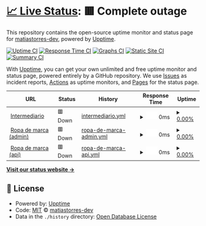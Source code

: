 # [📈 Live Status](https://demo.upptime.js.org): <!--live status--> **🟥 Complete outage**

This repository contains the open-source uptime monitor and status page for [matiastorres-dev](https://demo.upptime.js.org), powered by [Upptime](https://github.com/upptime/upptime).

[![Uptime CI](https://github.com/matiastorres-dev/status/workflows/Uptime%20CI/badge.svg)](https://github.com/matiastorres-dev/status/actions?query=workflow%3A%22Uptime+CI%22)
[![Response Time CI](https://github.com/matiastorres-dev/status/workflows/Response%20Time%20CI/badge.svg)](https://github.com/matiastorres-dev/status/actions?query=workflow%3A%22Response+Time+CI%22)
[![Graphs CI](https://github.com/matiastorres-dev/status/workflows/Graphs%20CI/badge.svg)](https://github.com/matiastorres-dev/status/actions?query=workflow%3A%22Graphs+CI%22)
[![Static Site CI](https://github.com/matiastorres-dev/status/workflows/Static%20Site%20CI/badge.svg)](https://github.com/matiastorres-dev/status/actions?query=workflow%3A%22Static+Site+CI%22)
[![Summary CI](https://github.com/matiastorres-dev/status/workflows/Summary%20CI/badge.svg)](https://github.com/matiastorres-dev/status/actions?query=workflow%3A%22Summary+CI%22)

With [Upptime](https://upptime.js.org), you can get your own unlimited and free uptime monitor and status page, powered entirely by a GitHub repository. We use [Issues](https://github.com/matiastorres-dev/status/issues) as incident reports, [Actions](https://github.com/matiastorres-dev/status/actions) as uptime monitors, and [Pages](https://demo.upptime.js.org) for the status page.

<!--start: status pages-->
<!-- This summary is generated by Upptime (https://github.com/upptime/upptime) -->
<!-- Do not edit this manually, your changes will be overwritten -->
<!-- prettier-ignore -->
| URL | Status | History | Response Time | Uptime |
| --- | ------ | ------- | ------------- | ------ |
| <img alt="" src="https://icons.duckduckgo.com/ip3/elintermediario.com.ar.ico" height="13"> [Intermediario](https://elintermediario.com.ar) | 🟥 Down | [intermediario.yml](https://github.com/matiastorres-dev/status/commits/HEAD/history/intermediario.yml) | <details><summary><img alt="Response time graph" src="./graphs/intermediario/response-time-week.png" height="20"> 0ms</summary><br><a href="https://matiastorres-dev.github.io/status/history/intermediario"><img alt="Response time 882" src="https://img.shields.io/endpoint?url=https%3A%2F%2Fraw.githubusercontent.com%2Fmatiastorres-dev%2Fstatus%2FHEAD%2Fapi%2Fintermediario%2Fresponse-time.json"></a><br><a href="https://matiastorres-dev.github.io/status/history/intermediario"><img alt="24-hour response time 0" src="https://img.shields.io/endpoint?url=https%3A%2F%2Fraw.githubusercontent.com%2Fmatiastorres-dev%2Fstatus%2FHEAD%2Fapi%2Fintermediario%2Fresponse-time-day.json"></a><br><a href="https://matiastorres-dev.github.io/status/history/intermediario"><img alt="7-day response time 0" src="https://img.shields.io/endpoint?url=https%3A%2F%2Fraw.githubusercontent.com%2Fmatiastorres-dev%2Fstatus%2FHEAD%2Fapi%2Fintermediario%2Fresponse-time-week.json"></a><br><a href="https://matiastorres-dev.github.io/status/history/intermediario"><img alt="30-day response time 0" src="https://img.shields.io/endpoint?url=https%3A%2F%2Fraw.githubusercontent.com%2Fmatiastorres-dev%2Fstatus%2FHEAD%2Fapi%2Fintermediario%2Fresponse-time-month.json"></a><br><a href="https://matiastorres-dev.github.io/status/history/intermediario"><img alt="1-year response time 872" src="https://img.shields.io/endpoint?url=https%3A%2F%2Fraw.githubusercontent.com%2Fmatiastorres-dev%2Fstatus%2FHEAD%2Fapi%2Fintermediario%2Fresponse-time-year.json"></a></details> | <details><summary><a href="https://matiastorres-dev.github.io/status/history/intermediario">0.00%</a></summary><a href="https://matiastorres-dev.github.io/status/history/intermediario"><img alt="All-time uptime 82.96%" src="https://img.shields.io/endpoint?url=https%3A%2F%2Fraw.githubusercontent.com%2Fmatiastorres-dev%2Fstatus%2FHEAD%2Fapi%2Fintermediario%2Fuptime.json"></a><br><a href="https://matiastorres-dev.github.io/status/history/intermediario"><img alt="24-hour uptime 0.00%" src="https://img.shields.io/endpoint?url=https%3A%2F%2Fraw.githubusercontent.com%2Fmatiastorres-dev%2Fstatus%2FHEAD%2Fapi%2Fintermediario%2Fuptime-day.json"></a><br><a href="https://matiastorres-dev.github.io/status/history/intermediario"><img alt="7-day uptime 0.00%" src="https://img.shields.io/endpoint?url=https%3A%2F%2Fraw.githubusercontent.com%2Fmatiastorres-dev%2Fstatus%2FHEAD%2Fapi%2Fintermediario%2Fuptime-week.json"></a><br><a href="https://matiastorres-dev.github.io/status/history/intermediario"><img alt="30-day uptime 1.38%" src="https://img.shields.io/endpoint?url=https%3A%2F%2Fraw.githubusercontent.com%2Fmatiastorres-dev%2Fstatus%2FHEAD%2Fapi%2Fintermediario%2Fuptime-month.json"></a><br><a href="https://matiastorres-dev.github.io/status/history/intermediario"><img alt="1-year uptime 90.40%" src="https://img.shields.io/endpoint?url=https%3A%2F%2Fraw.githubusercontent.com%2Fmatiastorres-dev%2Fstatus%2FHEAD%2Fapi%2Fintermediario%2Fuptime-year.json"></a></details>
| <img alt="" src="https://icons.duckduckgo.com/ip3/admin.ropademarca.com.ar.ico" height="13"> [Ropa de marca (admin)](https://admin.ropademarca.com.ar) | 🟥 Down | [ropa-de-marca-admin.yml](https://github.com/matiastorres-dev/status/commits/HEAD/history/ropa-de-marca-admin.yml) | <details><summary><img alt="Response time graph" src="./graphs/ropa-de-marca-admin/response-time-week.png" height="20"> 0ms</summary><br><a href="https://matiastorres-dev.github.io/status/history/ropa-de-marca-admin"><img alt="Response time 288" src="https://img.shields.io/endpoint?url=https%3A%2F%2Fraw.githubusercontent.com%2Fmatiastorres-dev%2Fstatus%2FHEAD%2Fapi%2Fropa-de-marca-admin%2Fresponse-time.json"></a><br><a href="https://matiastorres-dev.github.io/status/history/ropa-de-marca-admin"><img alt="24-hour response time 0" src="https://img.shields.io/endpoint?url=https%3A%2F%2Fraw.githubusercontent.com%2Fmatiastorres-dev%2Fstatus%2FHEAD%2Fapi%2Fropa-de-marca-admin%2Fresponse-time-day.json"></a><br><a href="https://matiastorres-dev.github.io/status/history/ropa-de-marca-admin"><img alt="7-day response time 0" src="https://img.shields.io/endpoint?url=https%3A%2F%2Fraw.githubusercontent.com%2Fmatiastorres-dev%2Fstatus%2FHEAD%2Fapi%2Fropa-de-marca-admin%2Fresponse-time-week.json"></a><br><a href="https://matiastorres-dev.github.io/status/history/ropa-de-marca-admin"><img alt="30-day response time 0" src="https://img.shields.io/endpoint?url=https%3A%2F%2Fraw.githubusercontent.com%2Fmatiastorres-dev%2Fstatus%2FHEAD%2Fapi%2Fropa-de-marca-admin%2Fresponse-time-month.json"></a><br><a href="https://matiastorres-dev.github.io/status/history/ropa-de-marca-admin"><img alt="1-year response time 0" src="https://img.shields.io/endpoint?url=https%3A%2F%2Fraw.githubusercontent.com%2Fmatiastorres-dev%2Fstatus%2FHEAD%2Fapi%2Fropa-de-marca-admin%2Fresponse-time-year.json"></a></details> | <details><summary><a href="https://matiastorres-dev.github.io/status/history/ropa-de-marca-admin">0.00%</a></summary><a href="https://matiastorres-dev.github.io/status/history/ropa-de-marca-admin"><img alt="All-time uptime 25.09%" src="https://img.shields.io/endpoint?url=https%3A%2F%2Fraw.githubusercontent.com%2Fmatiastorres-dev%2Fstatus%2FHEAD%2Fapi%2Fropa-de-marca-admin%2Fuptime.json"></a><br><a href="https://matiastorres-dev.github.io/status/history/ropa-de-marca-admin"><img alt="24-hour uptime 0.00%" src="https://img.shields.io/endpoint?url=https%3A%2F%2Fraw.githubusercontent.com%2Fmatiastorres-dev%2Fstatus%2FHEAD%2Fapi%2Fropa-de-marca-admin%2Fuptime-day.json"></a><br><a href="https://matiastorres-dev.github.io/status/history/ropa-de-marca-admin"><img alt="7-day uptime 0.00%" src="https://img.shields.io/endpoint?url=https%3A%2F%2Fraw.githubusercontent.com%2Fmatiastorres-dev%2Fstatus%2FHEAD%2Fapi%2Fropa-de-marca-admin%2Fuptime-week.json"></a><br><a href="https://matiastorres-dev.github.io/status/history/ropa-de-marca-admin"><img alt="30-day uptime 1.38%" src="https://img.shields.io/endpoint?url=https%3A%2F%2Fraw.githubusercontent.com%2Fmatiastorres-dev%2Fstatus%2FHEAD%2Fapi%2Fropa-de-marca-admin%2Fuptime-month.json"></a><br><a href="https://matiastorres-dev.github.io/status/history/ropa-de-marca-admin"><img alt="1-year uptime 0.00%" src="https://img.shields.io/endpoint?url=https%3A%2F%2Fraw.githubusercontent.com%2Fmatiastorres-dev%2Fstatus%2FHEAD%2Fapi%2Fropa-de-marca-admin%2Fuptime-year.json"></a></details>
| <img alt="" src="https://icons.duckduckgo.com/ip3/api.ropademarca.com.ar.ico" height="13"> [Ropa de marca (api)](https://api.ropademarca.com.ar) | 🟥 Down | [ropa-de-marca-api.yml](https://github.com/matiastorres-dev/status/commits/HEAD/history/ropa-de-marca-api.yml) | <details><summary><img alt="Response time graph" src="./graphs/ropa-de-marca-api/response-time-week.png" height="20"> 0ms</summary><br><a href="https://matiastorres-dev.github.io/status/history/ropa-de-marca-api"><img alt="Response time 0" src="https://img.shields.io/endpoint?url=https%3A%2F%2Fraw.githubusercontent.com%2Fmatiastorres-dev%2Fstatus%2FHEAD%2Fapi%2Fropa-de-marca-api%2Fresponse-time.json"></a><br><a href="https://matiastorres-dev.github.io/status/history/ropa-de-marca-api"><img alt="24-hour response time 0" src="https://img.shields.io/endpoint?url=https%3A%2F%2Fraw.githubusercontent.com%2Fmatiastorres-dev%2Fstatus%2FHEAD%2Fapi%2Fropa-de-marca-api%2Fresponse-time-day.json"></a><br><a href="https://matiastorres-dev.github.io/status/history/ropa-de-marca-api"><img alt="7-day response time 0" src="https://img.shields.io/endpoint?url=https%3A%2F%2Fraw.githubusercontent.com%2Fmatiastorres-dev%2Fstatus%2FHEAD%2Fapi%2Fropa-de-marca-api%2Fresponse-time-week.json"></a><br><a href="https://matiastorres-dev.github.io/status/history/ropa-de-marca-api"><img alt="30-day response time 0" src="https://img.shields.io/endpoint?url=https%3A%2F%2Fraw.githubusercontent.com%2Fmatiastorres-dev%2Fstatus%2FHEAD%2Fapi%2Fropa-de-marca-api%2Fresponse-time-month.json"></a><br><a href="https://matiastorres-dev.github.io/status/history/ropa-de-marca-api"><img alt="1-year response time 0" src="https://img.shields.io/endpoint?url=https%3A%2F%2Fraw.githubusercontent.com%2Fmatiastorres-dev%2Fstatus%2FHEAD%2Fapi%2Fropa-de-marca-api%2Fresponse-time-year.json"></a></details> | <details><summary><a href="https://matiastorres-dev.github.io/status/history/ropa-de-marca-api">0.00%</a></summary><a href="https://matiastorres-dev.github.io/status/history/ropa-de-marca-api"><img alt="All-time uptime 0.00%" src="https://img.shields.io/endpoint?url=https%3A%2F%2Fraw.githubusercontent.com%2Fmatiastorres-dev%2Fstatus%2FHEAD%2Fapi%2Fropa-de-marca-api%2Fuptime.json"></a><br><a href="https://matiastorres-dev.github.io/status/history/ropa-de-marca-api"><img alt="24-hour uptime 0.00%" src="https://img.shields.io/endpoint?url=https%3A%2F%2Fraw.githubusercontent.com%2Fmatiastorres-dev%2Fstatus%2FHEAD%2Fapi%2Fropa-de-marca-api%2Fuptime-day.json"></a><br><a href="https://matiastorres-dev.github.io/status/history/ropa-de-marca-api"><img alt="7-day uptime 0.00%" src="https://img.shields.io/endpoint?url=https%3A%2F%2Fraw.githubusercontent.com%2Fmatiastorres-dev%2Fstatus%2FHEAD%2Fapi%2Fropa-de-marca-api%2Fuptime-week.json"></a><br><a href="https://matiastorres-dev.github.io/status/history/ropa-de-marca-api"><img alt="30-day uptime 1.38%" src="https://img.shields.io/endpoint?url=https%3A%2F%2Fraw.githubusercontent.com%2Fmatiastorres-dev%2Fstatus%2FHEAD%2Fapi%2Fropa-de-marca-api%2Fuptime-month.json"></a><br><a href="https://matiastorres-dev.github.io/status/history/ropa-de-marca-api"><img alt="1-year uptime 0.00%" src="https://img.shields.io/endpoint?url=https%3A%2F%2Fraw.githubusercontent.com%2Fmatiastorres-dev%2Fstatus%2FHEAD%2Fapi%2Fropa-de-marca-api%2Fuptime-year.json"></a></details>

<!--end: status pages-->

[**Visit our status website →**](https://demo.upptime.js.org)

## 📄 License

- Powered by: [Upptime](https://github.com/upptime/upptime)
- Code: [MIT](./LICENSE) © [matiastorres-dev](https://demo.upptime.js.org)
- Data in the `./history` directory: [Open Database License](https://opendatacommons.org/licenses/odbl/1-0/)
